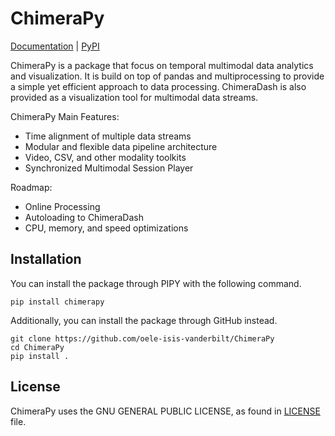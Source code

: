 # ChimeraPy

[Documentation](https://oele-isis-vanderbilt.github.io/ChimeraPy) | [PyPI](https://pypi.org/project/chimerapy/)

ChimeraPy is a package that focus on temporal multimodal data analytics 
and visualization. It is build on top of pandas and multiprocessing to
provide a simple yet efficient approach to data processing. ChimeraDash
is also provided as a visualization tool for multimodal data streams.

ChimeraPy Main Features:
 - Time alignment of multiple data streams
 - Modular and flexible data pipeline architecture 
 - Video, CSV, and other modality toolkits
 - Synchronized Multimodal Session Player

Roadmap: 
 - Online Processing
 - Autoloading to ChimeraDash
 - CPU, memory, and speed optimizations

## Installation

You can install the package through PIPY with the following command.

```
pip install chimerapy
```

Additionally, you can install the package through GitHub instead.

```
git clone https://github.com/oele-isis-vanderbilt/ChimeraPy
cd ChimeraPy
pip install .
```

## License

ChimeraPy uses the GNU GENERAL PUBLIC LICENSE, as found in [LICENSE](https://oele-isis-vanderbilt/ChimeraPy/blob/main/LICENSE) file.
